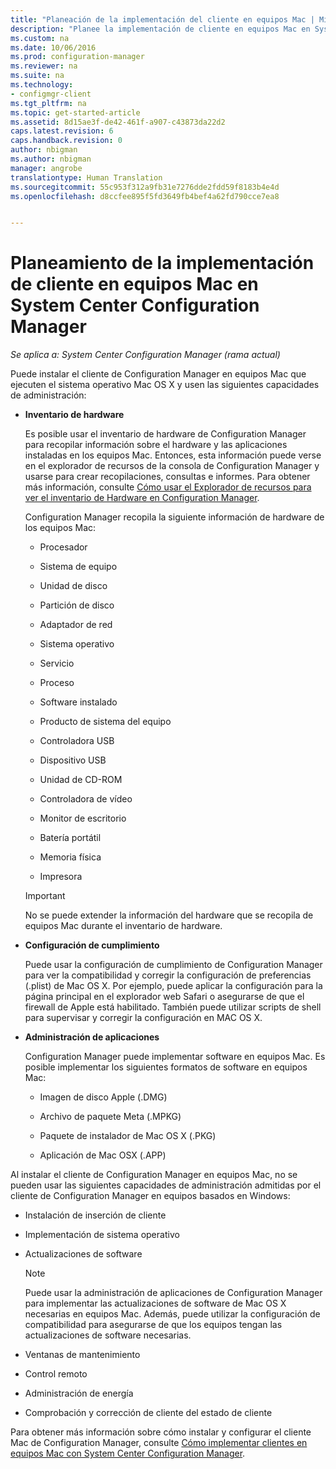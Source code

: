 ```yaml
---
title: "Planeación de la implementación del cliente en equipos Mac | Microsoft Docs"
description: "Planee la implementación de cliente en equipos Mac en System Center Configuration Manager."
ms.custom: na
ms.date: 10/06/2016
ms.prod: configuration-manager
ms.reviewer: na
ms.suite: na
ms.technology:
- configmgr-client
ms.tgt_pltfrm: na
ms.topic: get-started-article
ms.assetid: 8d15ae3f-de42-461f-a907-c43873da22d2
caps.latest.revision: 6
caps.handback.revision: 0
author: nbigman
ms.author: nbigman
manager: angrobe
translationtype: Human Translation
ms.sourcegitcommit: 55c953f312a9fb31e7276dde2fdd59f8183b4e4d
ms.openlocfilehash: d8ccfee895f5fd3649fb4bef4a62fd790cce7ea8


---
```

# <a name="planning-for-client-deployment-to-mac-computers-in-system-center-configuration-manager"></a>Planeamiento de la implementación de cliente en equipos Mac en System Center Configuration Manager

*Se aplica a: System Center Configuration Manager (rama actual)*

Puede instalar el cliente de Configuration Manager en equipos Mac que ejecuten el sistema operativo Mac OS X y usen las siguientes capacidades de administración:  

-   **Inventario de hardware**  

     Es posible usar el inventario de hardware de Configuration Manager para recopilar información sobre el hardware y las aplicaciones instaladas en los equipos Mac. Entonces, esta información puede verse en el explorador de recursos de la consola de Configuration Manager y usarse para crear recopilaciones, consultas e informes. Para obtener más información, consulte [Cómo usar el Explorador de recursos para ver el inventario de Hardware en Configuration Manager](../../../../core/clients/manage/inventory/use-resource-explorer-to-view-hardware-inventory.md).  

     Configuration Manager recopila la siguiente información de hardware de los equipos Mac:  

    -   Procesador  

    -   Sistema de equipo  

    -   Unidad de disco  

    -   Partición de disco  

    -   Adaptador de red  

    -   Sistema operativo  

    -   Servicio  

    -   Proceso  

    -   Software instalado  

    -   Producto de sistema del equipo  

    -   Controladora USB  

    -   Dispositivo USB  

    -   Unidad de CD-ROM  

    -   Controladora de vídeo  

    -   Monitor de escritorio  

    -   Batería portátil  

    -   Memoria física  

    -   Impresora  

    > [!IMPORTANT]  
    >  No se puede extender la información del hardware que se recopila de equipos Mac durante el inventario de hardware.  

-   **Configuración de cumplimiento**  

     Puede usar la configuración de cumplimiento de Configuration Manager para ver la compatibilidad y corregir la configuración de preferencias (.plist) de Mac OS X. Por ejemplo, puede aplicar la configuración para la página principal en el explorador web Safari o asegurarse de que el firewall de Apple está habilitado. También puede utilizar scripts de shell para supervisar y corregir la configuración en MAC OS X.  

-   **Administración de aplicaciones**  

     Configuration Manager puede implementar software en equipos Mac. Es posible implementar los siguientes formatos de software en equipos Mac:  

    -   Imagen de disco Apple (.DMG)  

    -   Archivo de paquete Meta (.MPKG)  

    -   Paquete de instalador de Mac OS X (.PKG)  

    -   Aplicación de Mac OSX (.APP)  

 Al instalar el cliente de Configuration Manager en equipos Mac, no se pueden usar las siguientes capacidades de administración admitidas por el cliente de Configuration Manager en equipos basados en Windows:  

-   Instalación de inserción de cliente  

-   Implementación de sistema operativo  

-   Actualizaciones de software  

    > [!NOTE]  
    >  Puede usar la administración de aplicaciones de Configuration Manager para implementar las actualizaciones de software de Mac OS X necesarias en equipos Mac. Además, puede utilizar la configuración de compatibilidad para asegurarse de que los equipos tengan las actualizaciones de software necesarias.  

-   Ventanas de mantenimiento  

-   Control remoto  

-   Administración de energía  

-   Comprobación y corrección de cliente del estado de cliente  

 Para obtener más información sobre cómo instalar y configurar el cliente Mac de Configuration Manager, consulte [Cómo implementar clientes en equipos Mac con System Center Configuration Manager](../../../../core/clients/deploy/deploy-clients-to-macs.md).



<!--HONumber=Dec16_HO3-->


